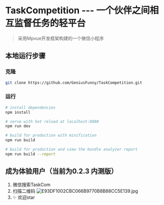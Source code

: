 # TaskCompetition --- 一个伙伴之间相互监督任务的轻平台

> 采用Mpvue开发框架构建的一个微信小程序

## 本地运行步骤
### 克隆
```bash
git clone https://github.com/GeniusFunny/TaskCompetition.git
```
### 运行

``` bash
# install dependencies
npm install

# serve with hot reload at localhost:8080
npm run dev

# build for production with minification
npm run build

# build for production and view the bundle analyzer report
npm run build --report
```
## 成为体验用户（当前为0.2.3 内测版）
1.  微信搜索TaskCom
2.  扫描二维码
![E93DF1002CBC066B9770B8B88CC5E139.jpg](https://i.loli.net/2018/06/03/5b13d2265b725.jpg)
3.  ✨ 欢迎star


